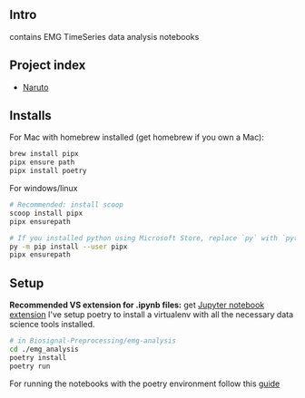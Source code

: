 ## Intro

contains EMG TimeSeries data analysis notebooks

## Project index
- [Naruto](./emg_analysis/naruto_emg.ipynb)

## Installs

For Mac with homebrew installed (get homebrew if you own a Mac):

```bash
brew install pipx
pipx ensure path
pipx install poetry
```

For windows/linux

```bash
# Recommended: install scoop
scoop install pipx
pipx ensurepath

# If you installed python using Microsoft Store, replace `py` with `python3` in the next line.
py -m pip install --user pipx
pipx ensurepath
```

## Setup

**Recommended VS extension for .ipynb files:** get [Jupyter notebook extension](https://marketplace.visualstudio.com/items?itemName=ms-toolsai.jupyter)
I've setup poetry to install a virtualenv with all the necessary data science tools installed.

```bash
# in Biosignal-Preprocessing/emg-analysis
cd ./emg_analysis
poetry install
poetry run
```

For running the notebooks with the poetry environment follow this [guide](https://maeda.pm/2024/03/03/python-poetry-and-vs-code-2024/)
